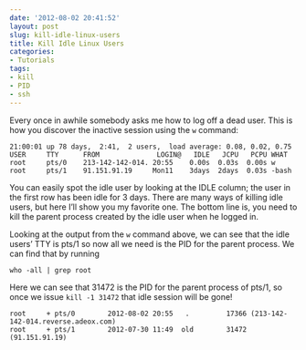 ```yaml
---
date: '2012-08-02 20:41:52'
layout: post
slug: kill-idle-linux-users
title: Kill Idle Linux Users
categories:
- Tutorials
tags:
- kill
- PID
- ssh
---
```


Every once in awhile somebody asks me how to log off a dead user. This is how you discover the inactive session using the `w` command:

	21:00:01 up 78 days,  2:41,  2 users,  load average: 0.08, 0.02, 0.75
	USER     TTY      FROM              LOGIN@   IDLE   JCPU   PCPU WHAT
	root     pts/0    213-142-142-014. 20:55    0.00s  0.03s  0.00s w
	root     pts/1    91.151.91.19     Mon11    3days  2days  0.03s -bash

You can easily spot the idle user by looking at the IDLE column; the user in the first row has been idle for 3 days. There are many ways of killing idle users, but here I’ll show you my favorite one. The bottom line is, you need to kill the parent process created by the idle user when he logged in. 

Looking at the output from the `w` command above, we can see that the idle users’ TTY is pts/1 so now all we need is the PID for the parent process. We can find that by running 
    
    who -all | grep root


Here we can see that 31472 is the PID for the parent process of pts/1, so once we issue `kill -1 31472` that idle session will be gone!

	root     + pts/0        2012-08-02 20:55   .         17366 (213-142-142-014.reverse.adeox.com)
	root     + pts/1        2012-07-30 11:49  old        31472 (91.151.91.19)


